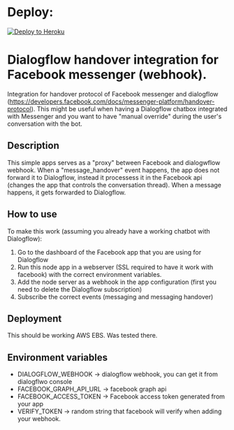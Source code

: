 # Deploy:
[![Deploy to Heroku](https://www.herokucdn.com/deploy/button.svg)](https://heroku.com/deploy)


# Dialogflow handover integration for Facebook messenger (webhook).

Integration for handover protocol of Facebook messenger and dialogflow (https://developers.facebook.com/docs/messenger-platform/handover-protocol).
This might be useful when having a Dialogflow chatbox integrated with Messenger and you want to have "manual override" during the user's conversation with the bot. 

## Description

This simple apps serves as a "proxy" between Facebook and dialogwflow webhook. When a "message_handover" event happens, the app does not forward it to Dialogflow, instead it processess it in the Facebook api (changes the app that controls the conversation thread). When a message happens, it gets forwarded to Dialogflow.


## How to use

To make this work (assuming you already have a working chatbot with Dialogflow):

1. Go to the dashboard of the Facebook app that you are using for Dialogflow
2. Run this node app in a webserver (SSL required to have it work with facebook) with the correct environment variables. 
3. Add the node server as a webhook in the app configuration (first you need to delete the Dialogflow subscription)
4. Subscribe the correct events (messaging and messaging handover)

## Deployment

This should be working AWS EBS. Was tested there.


## Environment variables
- DIALOGFLOW_WEBHOOK -> dialogflow webhook, you can get it from dialogflwo console
- FACEBOOK_GRAPH_API_URL -> facebook graph api
- FACEBOOK_ACCESS_TOKEN -> Facebook access token generated from your app
- VERIFY_TOKEN -> random string that facebook will verify when adding your webhook.
